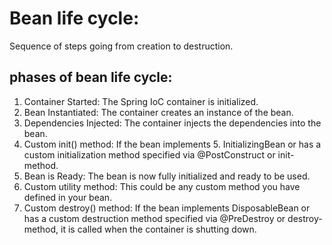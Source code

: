 # Bean life cycle:

Sequence of steps going from creation to destruction.

## phases of bean life cycle:

1. Container Started: The Spring IoC container is initialized.
2. Bean Instantiated: The container creates an instance of the bean.
3. Dependencies Injected: The container injects the dependencies into the bean.
4. Custom init() method: If the bean implements 5. InitializingBean or has a custom initialization method specified via @PostConstruct or init-method.
5. Bean is Ready: The bean is now fully initialized and ready to be used.
6. Custom utility method: This could be any custom method you have defined in your bean.
7. Custom destroy() method: If the bean implements DisposableBean or has a custom destruction method specified via @PreDestroy or destroy-method, it is called when the container is shutting down.
